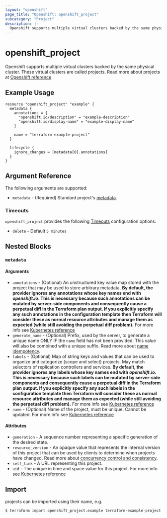 ```yaml
---
layout: "openshift"
page_title: "Openshift: openshift_project"
subcategory: "Project"
description: |-
  Openshift supports multiple virtual clusters backed by the same physical cluster. These virtual clusters are called projects.
---
```


# openshift_project

Openshift supports multiple virtual clusters backed by the same physical cluster. These virtual clusters are called projects.
Read more about projects at [Openshift reference](https://docs.openshift.com/container-platform/3.11/dev_guide/projects.html)

## Example Usage

```hcl
resource "openshift_project" "example" {
  metadata {
    annotations = {
      "openshift.io/description" = "example-description"
      "openshift.io/display-name" = "example-display-name"
    }

    name = "terraform-example-project"
  }

  lifecycle {
    ignore_changes = [metadata[0].annotations]
  }
}
```

## Argument Reference

The following arguments are supported:

* `metadata` - (Required) Standard project's [metadata](https://github.com/kubernetes/community/blob/master/contributors/devel/sig-architecture/api-conventions.md#metadata).

### Timeouts

`openshift_project` provides the following
[Timeouts](/docs/configuration/resources.html#timeouts) configuration options:

- `delete` - Default `5 minutes`

## Nested Blocks

### `metadata`

#### Arguments

* `annotations` - (Optional) An unstructured key value map stored with the project that may be used to store arbitrary metadata. 
**By default, the provider ignores any annotations whose key names end with *openshift.io*. This is necessary because such annotations can be mutated by server-side components and consequently cause a perpetual diff in the Terraform plan output. If you explicitly specify any such annotations in the configuration template then Terraform will consider these as normal resource attributes and manage them as expected (while still avoiding the perpetual diff problem).**
For more info see [Kubernetes reference](http://kubernetes.io/docs/user-guide/annotations)
* `generate_name` - (Optional) Prefix, used by the server, to generate a unique name ONLY IF the `name` field has not been provided. This value will also be combined with a unique suffix. Read more about [name idempotency](https://github.com/kubernetes/community/blob/master/contributors/devel/sig-architecture/api-conventions.md#idempotency).
* `labels` - (Optional) Map of string keys and values that can be used to organize and categorize (scope and select) projects. May match selectors of replication controllers and services. 
**By default, the provider ignores any labels whose key names end with *openshift.io*. This is necessary because such labels can be mutated by server-side components and consequently cause a perpetual diff in the Terraform plan output. If you explicitly specify any such labels in the configuration template then Terraform will consider these as normal resource attributes and manage them as expected (while still avoiding the perpetual diff problem).**
For more info see [Kubernetes reference](http://kubernetes.io/docs/user-guide/labels)
* `name` - (Optional) Name of the project, must be unique. Cannot be updated. For more info see [Kubernetes reference](http://kubernetes.io/docs/user-guide/identifiers#names)

#### Attributes

* `generation` - A sequence number representing a specific generation of the desired state.
* `resource_version` - An opaque value that represents the internal version of this project that can be used by clients to determine when projects have changed. Read more about [concurrency control and consistency](https://github.com/kubernetes/community/blob/master/contributors/devel/sig-architecture/api-conventions.md#concurrency-control-and-consistency).
* `self_link` - A URL representing this project.
* `uid` - The unique in time and space value for this project. For more info see [Kubernetes reference](http://kubernetes.io/docs/user-guide/identifiers#uids)

## Import

projects can be imported using their name, e.g.

```
$ terraform import openshift_project.example terraform-example-project
```
